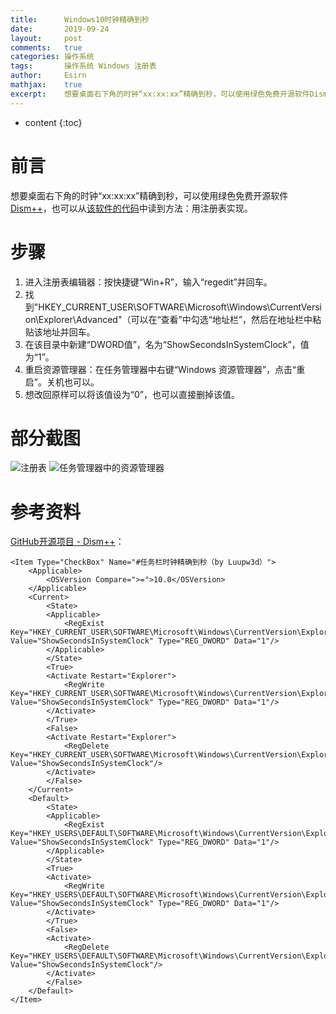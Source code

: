 ```yaml
---
title:		Windows10时钟精确到秒
date:		2019-09-24
layout:		post
comments:	true
categories: 操作系统
tags:		操作系统 Windows 注册表
author:		Esirn
mathjax:	true
excerpt: 	想要桌面右下角的时钟“xx:xx:xx”精确到秒，可以使用绿色免费开源软件Dism++，也可以从该软件的代码中读到方法：用注册表实现。
---
```

* content
{:toc}

# 前言
想要桌面右下角的时钟“xx:xx:xx”精确到秒，可以使用绿色免费开源软件[Dism++](http://www.chuyu.me/zh-Hans/index.html)，也可以从[该软件的代码](https://github.com/Chuyu-Team/Dism-Multi-language/blob/master/Data.xml)中读到方法：用注册表实现。

# 步骤
1. 进入注册表编辑器：按快捷键“Win+R”，输入“regedit”并回车。  
2. 找到"HKEY_CURRENT_USER\SOFTWARE\Microsoft\Windows\CurrentVersion\Explorer\Advanced"（可以在“查看”中勾选“地址栏”，然后在地址栏中粘贴该地址并回车。  
3. 在该目录中新建“DWORD值”，名为“ShowSecondsInSystemClock”，值为“1”。  
4. 重启资源管理器：在任务管理器中右键“Windows 资源管理器”，点击“重启”。关机也可以。
5. 想改回原样可以将该值设为“0”，也可以直接删掉该值。

# 部分截图
![注册表](https://img2018.cnblogs.com/blog/1672368/201909/1672368-20190924201213646-2047705374.png "注册表")
![任务管理器中的资源管理器](https://img2018.cnblogs.com/blog/1672368/201909/1672368-20190924201422488-1608461353.png "任务管理器中的资源管理器")

# 参考资料
[GitHub开源项目 - Dism++](https://github.com/Chuyu-Team/Dism-Multi-language/blob/master/Data.xml)：
```
<Item Type="CheckBox" Name="#任务栏时钟精确到秒（by Luupw3d）">
	<Applicable>
		<OSVersion Compare=">=">10.0</OSVersion>
	</Applicable>
	<Current>
		<State>
		<Applicable>
			<RegExist Key="HKEY_CURRENT_USER\SOFTWARE\Microsoft\Windows\CurrentVersion\Explorer\Advanced" Value="ShowSecondsInSystemClock" Type="REG_DWORD" Data="1"/>
		</Applicable>
		</State>
		<True>
		<Activate Restart="Explorer">
			<RegWrite Key="HKEY_CURRENT_USER\SOFTWARE\Microsoft\Windows\CurrentVersion\Explorer\Advanced" Value="ShowSecondsInSystemClock" Type="REG_DWORD" Data="1"/>
		</Activate>
		</True>
		<False>
		<Activate Restart="Explorer">
			<RegDelete Key="HKEY_CURRENT_USER\SOFTWARE\Microsoft\Windows\CurrentVersion\Explorer\Advanced" Value="ShowSecondsInSystemClock"/>
		</Activate>
		</False>
	</Current>
	<Default>
		<State>
		<Applicable>
			<RegExist Key="HKEY_USERS\DEFAULT\SOFTWARE\Microsoft\Windows\CurrentVersion\Explorer\Advanced" Value="ShowSecondsInSystemClock" Type="REG_DWORD" Data="1"/>
		</Applicable>
		</State>
		<True>
		<Activate>
			<RegWrite Key="HKEY_USERS\DEFAULT\SOFTWARE\Microsoft\Windows\CurrentVersion\Explorer\Advanced" Value="ShowSecondsInSystemClock" Type="REG_DWORD" Data="1"/>
		</Activate>
		</True>
		<False>
		<Activate>
			<RegDelete Key="HKEY_USERS\DEFAULT\SOFTWARE\Microsoft\Windows\CurrentVersion\Explorer\Advanced" Value="ShowSecondsInSystemClock"/>
		</Activate>
		</False>
	</Default>
</Item>
```
